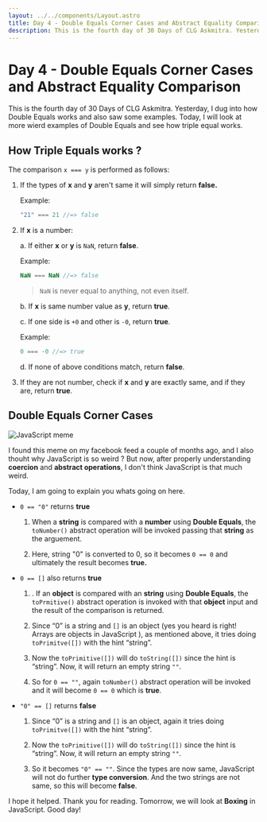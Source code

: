 ```yaml
---
layout: ../../components/Layout.astro
title: Day 4 - Double Equals Corner Cases and Abstract Equality Comparison
description: This is the fourth day of 30 Days of CLG Askmitra. Yesterday, I dug into how Double Equals works and also saw some examples. Today, I will look at more wierd examples of Double Equals and see how triple equal works.
---
```


# Day 4 - Double Equals Corner Cases and Abstract Equality Comparison

This is the fourth day of 30 Days of CLG Askmitra. Yesterday, I dug into how Double Equals works and also saw some examples. Today, I will look at more wierd examples of Double Equals and see how triple equal works.

## How Triple Equals works ?

The comparison `x === y` is performed as follows:

1. If the types of **x** and **y** aren't same it will simply return **false.**

    Example:

    ```js
    "21" === 21 //=> false
    ```

2. If **x** is a number:

    a. If either **x** or **y** is `NaN`, return **false**.

    Example:

    ```js
    NaN === NaN //=> false
    ```

    > `NaN` is never equal to anything, not even itself.

    b. If **x** is same number value as **y**, return **true**.

    c. If one side is `+0` and other is `-0`, return **true**.

    Example:

    ```js
    0 === -0 //=> true
    ```

    d. If none of above conditions match, return **false**.

3. If they are not number, check if **x** and **y** are exactly same, and if they are, return **true**.

## Double Equals Corner Cases

![JavaScript meme](/images/coercion-meme-2.png)

I found this meme on my facebook feed a couple of months ago, and I also thouht why JavaScript is so weird ?
But now, after properly understanding **coercion** and **abstract operations**, I don't think JavaScript is that much weird.

Today, I am going to explain you whats going on here.

-   `0 == "0"` returns **true**

    1. When a **string** is compared with a **number** using **Double Equals**, the `toNumber()` abstract operation will be invoked passing that **string** as the arguement.

    2. Here, string "0" is converted to 0, so it becomes `0 == 0` and ultimately the result becomes **true.**

-   `0 == []` also returns **true**

    1. . If an **object** is compared with an **string** using **Double Equals**, the `toPrmitive()` abstract operation is invoked with that **object** input and the result of the comparison is returned.

    2. Since “0” is a string and `[]` is an object (yes you heard is right! Arrays are objects in JavaScript ), as mentioned above, it tries doing `toPrimitve([])` with the hint “string”.

    3. Now the `toPrimitive([])` will do `toString([])` since the hint is “string”. Now, it will return an empty string `""`.

    4. So for `0 == ""`, again `toNumber()` abstract operation will be invoked and it will become `0 == 0` which is **true**.

-   `"0" == []` returns **false**

    1. Since “0” is a string and `[]` is an object, again it tries doing `toPrimitve([])` with the hint “string”.

    2. Now the `toPrimitive([])` will do `toString([])` since the hint is “string”. Now, it will return an empty string `""`.

    3. So it becomes `"0" == ""`. Since the types are now same, JavaScript will not do further **type conversion**. And the two strings are not same, so this will become **false**.

I hope it helped. Thank you for reading. Tomorrow, we will look at **Boxing** in JavaScript. Good day!

